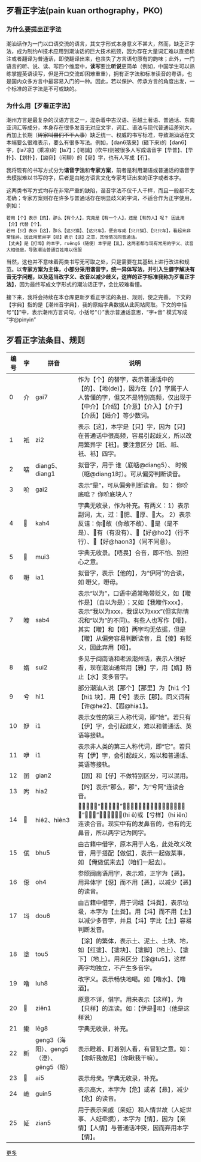 

## 歹看正字法(pain kuan orthography，PKO)

### 为什么要提出正字法
潮汕话作为一门以口语交流的语言，其文字形式本身意义不甚大，然而，缺乏正字法，成为制约AI技术应用到潮汕话的巨大技术瓶颈，因为存在大量词汇难以直接标注或者翻译为普通话，即使翻译出来，也丧失了方言语句原有的韵味；此外，一门语言的听、说、读、写四个维度中，**读写**要比**听说**更简单（例如，中国学生可以熟练掌握英语读写，但是开口交流却困难重重），拥有正字法和标准读音的粤语，也是国内众多方言中最容易入门的一种。因此，若以保护、传承方言的角度出发，一个标准的正字法是不可或缺的。

### 为什么用【歹看正字法】
潮州方言是最复杂的汉语方言之一，混杂着中古汉语、百越土著语、普通话、东南亚词汇等成分，本身存在很多发音无对应文字，词汇、语法与现代普通话差别大，再加上长期（~~砖家叫兽们不干人事~~）缺乏统一、权威的书写标准，导致潮汕话在文本端要么很难表示，要么有很多写法。例如，【dan6落来】(砸下来)的【dan6】字，【la7凉】(乘凉)的【la7】；【喝誧】(吹牛)则被很多人写成谐音字【华普】、【华扑】、【划扑】，【詏奅】（闲聊）的【奅】字，也有人写成【冇】。

我将现有的书写方式分为**谐音字法**和**专家方案**，前者是利用潮语或普通话的谐音字去模拟难以书写的字，后者是由地方语言文化专家考证出来的正字或者本字。

这两类书写方式均存在非常严重的缺陷，谐音字法不仅千人千样，而且一般都不太准确；专家方案则存在许多与普通话存在明显歧义的字词，不适合作为正字使用，例如：
```
若用【个】表示【的】，那么【有个人】，究竟是【有一个人】，还是【有的人】呢？ 因此用【介】代替【个】。
若用【只】表示【这】，那么【这只猫】、【这只车】，便会写成【只只猫】、【只只车】，看起来非常怪异，因此用繁异字【祇】表示【这】之意，其他情况同普通话。
【丈夫】是【打埠】的本字，ruêng6（随便）本字是【乱】，这两者都与现有常用的字义、读音大相径庭，导致潮汕普通百姓难以信服
```


当然，这也并不意味着两类书写无可取之处，只是需要在其基础上进行改进和规范。以**专家方案为主体，小部分采用谐音字，统一异体写法，并引入生僻字解决有音无字问题，以及适当改字义、改音以减少歧义，这样的正字标准我称为歹看正字法】**，因为最终写成文字形式的潮汕话正字，会比较难看懂。

接下来，我将会持续在本仓库更新歹看正字法的条目、规则，使之完善。 下文的【字典】指的是【潮州音字典】，我的原始字典数据从此网站爬取。下文的中括号“【】”中，表示潮州方言词句，小括号“（）”表示普通话意思，“字+音” 模式写成 “字@pinyin”




## 歹看正字法条目、规则

| 编号 | 字 | 拼音 | 说明 |
|----|----|----|----|
| 0 | 介 | gai7 | 作为【个】的替字，表示普通话中的【的】、【地(de)】，因为在【介】字属于人人皆懂的字，但又不是特别高频，仅出现于【中介】【介绍】【介意】【介入】【介于】【介质】【婚介】等少数词。 |
| 1 | 衹 | zi2 | 表示【这】，本字是【只】字，因为【只】在普通话中很高频，容易引起歧义，所以改用繁异字【衹】。要注意区分【祇、祗、衹、袛】四字。 |
| 2 | 𠶧 | diang5、diang1 | 拟音字，用于 谁（底𠶧@diang5）、 时候（𠶧@diang1时）。可从偏旁判断读音。 |
| 3 | 吤 | gai2 | 表示“是”，可从偏旁判断读音。 如： 你吤底𠶧？ 你吤底块人？ |
| 4 | 𫩯 | kah4 | 字典无收录，作为补充。有两义：1）表示副词，太，过：𫩯肥、𫩯厚、𫩯大。 2）表示反诘：你𫩯敢（你敢不敢）、𫩯是（是不是）、𫩯有（有没有）、𫩯【好@ho2】（行不行）、𫩯【好@haon3】（同不同意）。 |
| 5 | 𱰸 | mui3 | 字典无收录。【唔畏】合音，即不怕、别担心之意。 |
| 6 | 嘢 | ia1 | 拟音字，表示【他的】，为“伊阿”的合读，如 嘢父，嘢母。 |
| 7 | 𠿬 | sab4 | 表示“以为”，口语中通常略带贬义，如【𠿬作是】（自以为是）；又如【我𠿬作xxx】，表示“我以为xxx，我误以为xxx”(但实际情况和“以为”的不同)。有些人也写作【㗺】，其实【𠿬】和【㗺】两字均无依据，但是【𠿬】从偏旁容易判断读音，且【傻】有贬义，因此弃用【㗺】。 |
| 8 | 媠 | sui2 | 多见于闽南语和老派潮州话，表示人很好看，现在潮汕通常用【雅】字，用【媠】防止【水】变多音字。 |
| 9 | 兮 | hi1 | 部分潮汕人说【那个】【那里】为【hi1 个】【hi1 块】，用【兮】表示【那】。同义词有【许@he2】、【遐@hia1】。 |
| 10 | 𡛂 | i1 | 表示女性的第三人称代词，即“她”。若只有【伊】字，会引起歧义，难以和普通话、英语等接轨。 |
| 11 | 吚 | i1 | 表示非人类的第三人称代词，即“它”。若只有【伊】字，会引起歧义，难以和普通话、英语等接轨。 |
| 12 | 囝 | gian2 | 【囝】和【仔】不做特别区分，可以混用。 |
| 13 | 𠯋 | hia2 | 【𠯋】表示“那么，那”，为“兮阿”连读合音。 |
| 14 | 𠀒 | hiê2、hiên3 | 【𠀒】表示“那么，那样”，如【𠀒些样】（那样子）。字形表示“兮在下”，为【兮下】(hi ê)或【兮样】（hi iên）连读合音。现实中有的发鼻音的，也有的无鼻音，所以两字记为同字。 |
| 15 | 倵 | bhu5 | 由古籍中借字，原本用于人名，此处改义改音，用于搭配【做倵】，表示一起做某事，如 【俺做倵来去】（咱们一起去）。 |
| 16 | 僫 | oh4 | 参照闽南语用字，表示难，正字为【恶】。用异体字【僫】而不用【恶】，以减少【恶】的读音。 |
| 17 | 㘰 | dou6 | 由古籍中借字，用于词组【㘰粪】，表示垃圾，本字为【土粪】。用【㘰】而不用【土】以减少多音字，并且【㘰】字比【土】容易判断发音。 |
| 18 | 塗 | tou5 | 【涂】的繁体，表示土、泥土、土块、地，如【红塗】、【塗块】、【塗脚】（地上）、【塗下】（地上）。用来区分【涂@tu5】，这样两字均独立，不产生多音字。 |
| 19 | 噜 | luh8 | 改字义。表示畅快地喝。如【噜水】、【噜酒】。 |
| 20 | 𠼀 | ziên1 | 原意不详，借字。用来表示【这样】，为【只样】的连读。如：【伊是𠼀呾】（他是这样说） |
| 21 | 鳓 | lêg8 | 字典无收录，补充。 |
| 22 | 盺 | geng3（海阳）、geng5（澄）、gêng5（榕） | 表示瞪着、盯着别人看，有冒犯之意。如：【你盺我做尼】（你瞅我干嘛）。 |
| 23 | 𡟓 | ai5 | 表示母亲。字典无收录，补充。 |
| 24 | 峗 | guin5 | 表示高大，本字为【危】或者【悬】，减少【危】的读音。 |
| 25 | 姃 | zian5 | 用于表示亲戚（亲姃）和人情世故（人姃世事、人姃牵掼），本字为【情】，因为【亲情】【人情】与普通话冲突，因而弃用本字【情】。 |

[更多](./pain_kuan.md)
